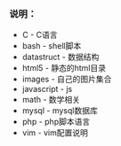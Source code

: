 ### 说明：
* C - C语言
* bash - shell脚本
* datastruct - 数据结构
* html5 - 静态的html目录
* images - 自己的图片集合
* javascript - js
* math - 数学相关
* mysql - mysql数据库
* php - php脚本语言
* vim - vim配置说明
